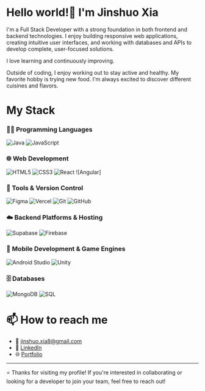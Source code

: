 # Hello world!👋  I'm Jinshuo Xia

I'm a Full Stack Developer with a strong foundation in both frontend and backend technologies. I enjoy building responsive web applications, creating intuitive user interfaces, and working with databases and APIs to develop complete, user-focused solutions.

I love learning and continuously improving.

Outside of coding, I enjoy working out to stay active and healthy.
My favorite hobby is trying new food. I'm always excited to discover different cuisines and flavors.

# My Stack
### 👨‍💻 Programming Languages  
![Java](https://img.shields.io/badge/Java-007396?style=for-the-badge&logo=java&logoColor=white)
![JavaScript](https://img.shields.io/badge/JavaScript-F7DF1E?style=for-the-badge&logo=javascript&logoColor=black)

### 🌐 Web Development  
![HTML5](https://img.shields.io/badge/HTML5-E34F26?style=for-the-badge&logo=html5&logoColor=white)
![CSS3](https://img.shields.io/badge/CSS3-1572B6?style=for-the-badge&logo=css3&logoColor=white)
![React](https://img.shields.io/badge/React-20232A?style=for-the-badge&logo=react&logoColor=61DAFB)
![Angular]

### 🧰 Tools & Version Control  
![Figma](https://img.shields.io/badge/Figma-F24E1E?style=for-the-badge&logo=figma&logoColor=white) 
![Vercel](https://img.shields.io/badge/Vercel-000000?style=for-the-badge&logo=vercel&logoColor=white) 
![Git](https://img.shields.io/badge/Git-F05032?style=for-the-badge&logo=git&logoColor=white) 
![GitHub](https://img.shields.io/badge/GitHub-181717?style=for-the-badge&logo=github&logoColor=white)

### ☁️ Backend Platforms & Hosting  
![Supabase](https://img.shields.io/badge/Supabase-3ECF8E?style=for-the-badge&logo=supabase&logoColor=white) 
![Firebase](https://img.shields.io/badge/Firebase-FFCA28?style=for-the-badge&logo=firebase&logoColor=black)

### 📱 Mobile Development & Game Engines  
![Android Studio](https://img.shields.io/badge/Android_Studio-3DDC84?style=for-the-badge&logo=android-studio&logoColor=white) 
![Unity](https://img.shields.io/badge/Unity-000000?style=for-the-badge&logo=unity&logoColor=white)

### 🗄️ Databases  
![MongoDB](https://img.shields.io/badge/MongoDB-47A248?style=for-the-badge&logo=mongodb&logoColor=white) 
![SQL](https://img.shields.io/badge/SQL-4479A1?style=for-the-badge&logo=mysql&logoColor=white)


# 📫 How to reach me

- 📧 jinshuo.xia8@gmail.com  
- 💼 [LinkedIn](https://www.linkedin.com/in/jinshuo-xia/)  
- 🌐 [Portfolio]([https://portfolio-v2-eosin-psi.vercel.app/](https://portfolio-angular-ochre-xi.vercel.app/))

---

⭐ Thanks for visiting my profile! If you're interested in collaborating or looking for a developer to join your team, feel free to reach out!
